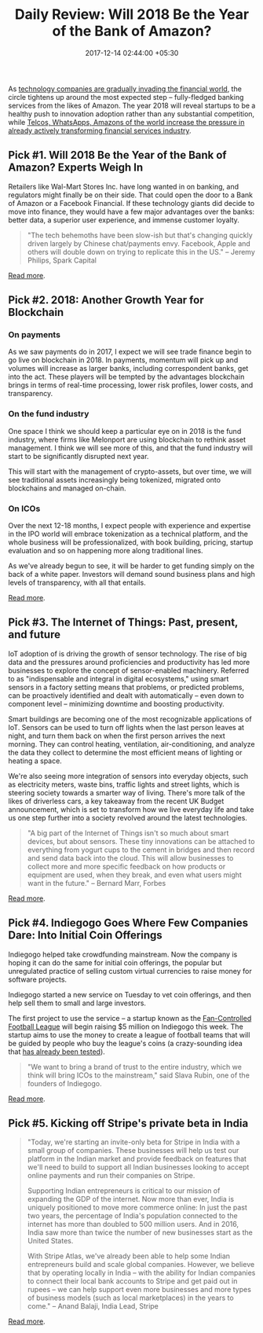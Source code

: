 ﻿---
title: 'Daily Review: Will 2018 Be the Year of the Bank of Amazon?'
date: 2017-12-14 02:44:00 +05:30
tags:
- technology
- payments
- blockchain
- ICO
- cryptocurrency
- IoT
- big data
- crowdfunding
- e-commerce
Image: "/uploads/o-JEFF-BEZOS-facebook.jpg"
Person: Elena Mesropyan
category:
- Retail Banking
Companies:
- Amazon
- Spark Capital
- Facebook
- Melonport
- Indiegogo
- Stripe
Markets:
- North America
- India
---

As [technology companies are gradually invading the financial world](https://letstalkpayments.com/daily-review-technology-companies-invading-financial-world/), the circle tightens up around the most expected step – fully-fledged banking services from the likes of Amazon. The year 2018 will reveal startups to be a healthy push to innovation adoption rather than any substantial competition, while [Telcos, WhatsApps, Amazons of the world increase the pressure in already actively transforming financial services industry](https://letstalkpayments.com/fintech-not-threat-to-banks-telcos-whatsapps-and-amazons-of-the-world-are/).

## Pick #1. Will 2018 Be the Year of the Bank of Amazon? Experts Weigh In

Retailers like Wal-Mart Stores Inc. have long wanted in on banking, and regulators might finally be on their side. That could open the door to a Bank of Amazon or a Facebook Financial. If these technology giants did decide to move into finance, they would have a few major advantages over the banks: better data, a superior user experience, and immense customer loyalty.

> "The tech behemoths have been slow-ish but that's changing quickly driven largely by Chinese chat/payments envy. Facebook, Apple and others will double down on trying to replicate this in the US." – Jeremy Philips, Spark Capital

[Read more](https://www.bloomberg.com/news/articles/2017-12-12/will-2018-be-the-year-of-the-bank-of-amazon-experts-weigh-in?cmpId=flipboard).

## Pick #2. 2018: Another Growth Year for Blockchain

### On payments

As we saw payments do in 2017, I expect we will see trade finance begin to go live on blockchain in 2018. In payments, momentum will pick up and volumes will increase as larger banks, including correspondent banks, get into the act. These players will be tempted by the advantages blockchain brings in terms of real-time processing, lower risk profiles, lower costs, and transparency.

### On the fund industry

One space I think we should keep a particular eye on in 2018 is the fund industry, where firms like Melonport are using blockchain to rethink asset management. I think we will see more of this, and that the fund industry will start to be significantly disrupted next year.

This will start with the management of crypto-assets, but over time, we will see traditional assets increasingly being tokenized, migrated onto blockchains and managed on-chain.

### On ICOs

Over the next 12-18 months, I expect people with experience and expertise in the IPO world will embrace tokenization as a technical platform, and the whole business will be professionalized, with book building, pricing, startup evaluation and so on happening more along traditional lines.

As we've already begun to see, it will be harder to get funding simply on the back of a white paper. Investors will demand sound business plans and high levels of transparency, with all that entails.

[Read more](https://www.coindesk.com/2018-will-another-growth-year-blockchain/).

## Pick #3. The Internet of Things: Past, present, and future

IoT adoption of is driving the growth of sensor technology. The rise of big data and the pressures around proficiencies and productivity has led more businesses to explore the concept of sensor-enabled machinery. Referred to as "indispensable and integral in digital ecosystems," using smart sensors in a factory setting means that problems, or predicted problems, can be proactively identified and dealt with automatically – even down to component level – minimizing downtime and boosting productivity.

Smart buildings are becoming one of the most recognizable applications of IoT. Sensors can be used to turn off lights when the last person leaves at night, and turn them back on when the first person arrives the next morning. They can control heating, ventilation, air-conditioning, and analyze the data they collect to determine the most efficient means of lighting or heating a space.

We're also seeing more integration of sensors into everyday objects, such as electricity meters, waste bins, traffic lights and street lights, which is steering society towards a smarter way of living. There's more talk of the likes of driverless cars, a key takeaway from the recent UK Budget announcement, which is set to transform how we live everyday life and take us one step further into a society revolved around the latest technologies.

> "A big part of the Internet of Things isn't so much about smart devices, but about sensors. These tiny innovations can be attached to everything from yogurt cups to the cement in bridges and then record and send data back into the cloud. This will allow businesses to collect more and more specific feedback on how products or equipment are used, when they break, and even what users might want in the future." – Bernard Marr, Forbes

[Read more](https://www.itproportal.com/features/the-internet-of-things-past-present-and-future/).

## Pick #4. Indiegogo Goes Where Few Companies Dare: Into Initial Coin Offerings

Indiegogo helped take crowdfunding mainstream. Now the company is hoping it can do the same for initial coin offerings, the popular but unregulated practice of selling custom virtual currencies to raise money for software projects.

Indiegogo started a new service on Tuesday to vet coin offerings, and then help sell them to small and large investors.

The first project to use the service – a startup known as the [Fan-Controlled Football League](https://fcfl.io/) will begin raising $5 million on Indiegogo this week. The startup aims to use the money to create a league of football teams that will be guided by people who buy the league's coins (a crazy-sounding idea that [has already been tested](https://www.nytimes.com/2017/02/17/sports/football/indoor-football-league-screaming-eagles.html?_r=0)).

> "We want to bring a brand of trust to the entire industry, which we think will bring ICOs to the mainstream," said Slava Rubin, one of the founders of Indiegogo.

[Read more](https://www.nytimes.com/2017/12/12/technology/indiegogo-initial-coin-offerings.html?mtrref=www.google.com).

## Pick #5. Kicking off Stripe's private beta in India

> "Today, we're starting an invite-only beta for Stripe in India with a small group of companies. These businesses will help us test our platform in the Indian market and provide feedback on features that we'll need to build to support all Indian businesses looking to accept online payments and run their companies on Stripe.
>
> Supporting Indian entrepreneurs is critical to our mission of expanding the GDP of the internet. Now more than ever, India is uniquely positioned to move more commerce online: In just the past two years, the percentage of India's population connected to the internet has more than doubled to 500 million users. And in 2016, India saw more than twice the number of new businesses start as the United States.
>
> With Stripe Atlas, we've already been able to help some Indian entrepreneurs build and scale global companies. However, we believe that by operating locally in India – with the ability for Indian companies to connect their local bank accounts to Stripe and get paid out in rupees – we can help support even more businesses and more types of business models (such as local marketplaces) in the years to come." – Anand Balaji, India Lead, Stripe

[Read more](https://stripe.com/blog/india-private-beta).